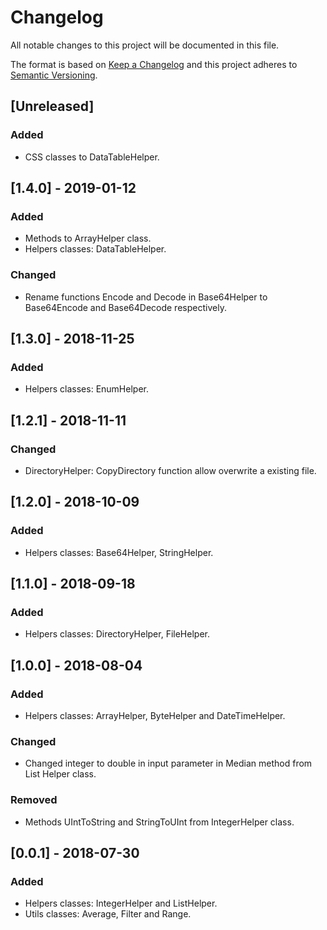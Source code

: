 # Changelog
All notable changes to this project will be documented in this file.

The format is based on [Keep a Changelog](http://keepachangelog.com/en/1.0.0/)
and this project adheres to [Semantic Versioning](http://semver.org/spec/v2.0.0.html).

## [Unreleased]
### Added
 - CSS classes to DataTableHelper.

## [1.4.0] - 2019-01-12
### Added
- Methods to ArrayHelper class.
- Helpers classes: DataTableHelper.

### Changed
- Rename functions Encode and Decode in Base64Helper to Base64Encode and Base64Decode respectively.

## [1.3.0] - 2018-11-25
### Added
- Helpers classes: EnumHelper.

## [1.2.1] - 2018-11-11
### Changed
- DirectoryHelper: CopyDirectory function allow overwrite a existing file.

## [1.2.0] - 2018-10-09
### Added
- Helpers classes: Base64Helper, StringHelper.

## [1.1.0] - 2018-09-18
### Added
- Helpers classes: DirectoryHelper, FileHelper.

## [1.0.0] - 2018-08-04
### Added
- Helpers classes: ArrayHelper, ByteHelper and DateTimeHelper.

### Changed
- Changed integer to double in input parameter in Median method from List Helper class.

### Removed
- Methods UIntToString and StringToUInt from IntegerHelper class.

## [0.0.1] - 2018-07-30
### Added
- Helpers classes: IntegerHelper and ListHelper.
- Utils classes: Average, Filter and Range.
